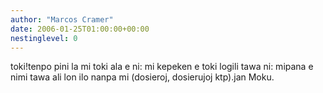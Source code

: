 ```yaml
---
author: "Marcos Cramer"
date: 2006-01-25T01:00:00+00:00
nestinglevel: 0
---
```

toki!tenpo pini la mi toki ala e ni: mi kepeken e toki logili tawa ni: mipana e nimi tawa ali lon ilo nanpa mi (dosieroj, dosierujoj ktp).jan Moku.